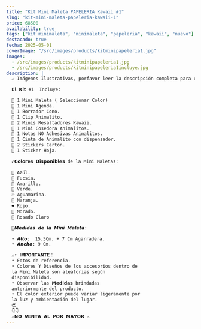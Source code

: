 ```yaml
---
title: "Kit Mini Maleta PAPELERIA Kawaii #1"
slug: "kit-mini-maleta-papeleria-kawaii-1"
price: 68500
availability: true
tags: ["kit minimaleta", "minimaleta", "papeleria", "kawaii", "nuevo"]
destacado: true
fecha: 2025-05-01
coverImage: "/src/images/products/kitminipapeleria1.jpg"
images:
  - /src/images/products/kitminipapeleria1.jpg
  - /src/images/products/kitminipapeleria1incluye.jpg
description: |
  ⚠️ Imágenes Ilustrativas, porfavor leer la descripción completa para conocer lo que incluye cada kit👇👇

  𝗘𝗹 𝗞𝗶𝘁 #1  Incluye:

  🍓 1 Mini Maleta ( Seleccionar Color)
  🍓 1 Mini Agenda.
  🍓 1 Borrador Cono.
  🍓 1 Clip Animalito.
  🍓 2 Minis Resaltadores Kawaii.
  🍓 1 Mini Cosedora Animalitos.
  🍓 1 Notas NO Adhesivas Animalitos.
  🍓 1 Cinta de Animalito con dispensador.
  🍓 2 Stickers Cartón.
  🍓 1 Sticker Hoja.

  ✓𝗖𝗼𝗹𝗼𝗿𝗲𝘀 𝗗𝗶𝘀𝗽𝗼𝗻𝗶𝗯𝗹𝗲𝘀 de la Mini Maletas:

  🩵 Azúl.
  🩷 Fucsia.
  💛 Amarillo.
  💚 Verde.
  💦 Aguamarina.
  🧡 Naranja.
  ❤ Rojo.
  💜 Morado.
  💖 Rosado Claro

  📏𝙈𝙚𝙙𝙞𝙙𝙖𝙨 𝙙𝙚 𝙡𝙖 𝙈𝙞𝙣𝙞 𝙈𝙖𝙡𝙚𝙩𝙖:

  • 𝘼𝙡𝙩𝙤:  15.5Cm. + 7 Cm Agarradera.
  • 𝘼𝙣𝙘𝙝𝙤: 9 Cm.

  ⚠• 𝐈𝐌𝐏𝐎𝐑𝐓𝐀𝐍𝐓𝐄：
  • Fotos de referencia.
  • Colores Y Diseños de los accesorios dentro de
  la Mini Maleta son aleatorias según
  disponibilidad.
  • Observar las 𝗠𝗲𝗱𝗶𝗱𝗮𝘀 brindadas
  anteriormente del producto.
  • El color exterior puede variar ligeramente por
  la luz y ambientación del lugar.
  😍
  👇👇
  ⚠𝗡𝗢 𝗩𝗘𝗡𝗧𝗔 𝗔𝗟 𝗣𝗢𝗥 𝗠𝗔𝗬𝗢𝗥 ⚠
---
```

